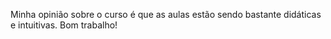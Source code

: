 Minha opinião sobre o curso é que as aulas estão sendo bastante didáticas e intuitivas.
Bom trabalho!